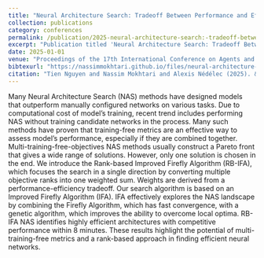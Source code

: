 ```yaml
---
title: "Neural Architecture Search: Tradeoff Between Performance and Efficiency"
collection: publications
category: conferences
permalink: /publication/2025-neural-architecture-search:-tradeoff-between-performance-and-efficiency
excerpt: "Publication titled 'Neural Architecture Search: Tradeoff Between Performance and Efficiency' by Tien Nguyen and Nassim Mokhtari and Alexis Nédélec."
date: 2025-01-01
venue: "Proceedings of the 17th International Conference on Agents and Artificial Intelligence - Volume 3: ICAART"
bibtexurl: "https://nassimmokhtari.github.io/files/neural-architecture-search:-tradeoff-between-performance-and-efficiency.bib"
citation: "Tien Nguyen and Nassim Mokhtari and Alexis Nédélec (2025). &quot;Neural Architecture Search: Tradeoff Between Performance and Efficiency.&quot; <i>Proceedings of the 17th International Conference on Agents and Artificial Intelligence - Volume 3: ICAART</i>."
---
```

Many Neural Architecture Search (NAS) methods have designed models that outperform manually configured networks on various tasks. Due to computational cost of model’s training, recent trend includes performing NAS without training candidate networks in the process. Many such methods have proven that training-free metrics are an effective way to assess model’s performance, especially if they are combined together. Multi-training-free-objectives NAS methods usually construct a Pareto front that gives a wide range of solutions. However, only one solution is chosen in the end. We introduce the Rank-based Improved Firefly Algorithm (RB-IFA), which focuses the search in a single direction by converting multiple objective ranks into one weighted sum. Weights are derived from a performance-efficiency tradeoff. Our search algorithm is based on an Improved Firefly Algorithm (IFA). IFA effectively explores the NAS landscape by combining the Firefly Algorithm, which has fast convergence, with a genetic algorithm, which improves the ability to overcome local optima. RB-IFA NAS identifies highly efficient architectures with competitive performance within 8 minutes. These results highlight the potential of multi-training-free metrics and a rank-based approach in finding efficient neural networks.
